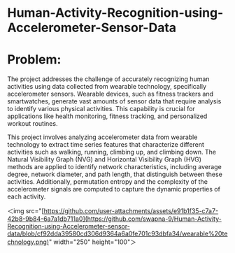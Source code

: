 # Human-Activity-Recognition-using-Accelerometer-Sensor-Data

# Problem:

The project addresses the challenge of accurately recognizing human activities using data collected from wearable technology, specifically accelerometer sensors. Wearable devices, such as fitness trackers and smartwatches, generate vast amounts of sensor data that require analysis to identify various physical activities. This capability is crucial for applications like health monitoring, fitness tracking, and personalized workout routines.

This project involves analyzing accelerometer data from wearable technology to extract time series features that characterize different activities such as walking, running, climbing up, and climbing down. The Natural Visibility Graph (NVG) and Horizontal Visibility Graph (HVG) methods are applied to identify network characteristics, including average degree, network diameter, and path length, that distinguish between these activities. Additionally, permutation entropy and the complexity of the accelerometer signals are computed to capture the dynamic properties of each activity.

＜img src="[https://github.com/user-attachments/assets/e91b1f35-c7a7-42b8-9b84-6a7a1db711a0](https://github.com/swapna-9/Human-Activity-Recognition-using-Accelerometer-sensor-data/blob/cf92dda39580cd306d9364a6a0fe701c93dbfa34/wearable%20technology.png)" width="250" height="100"＞

